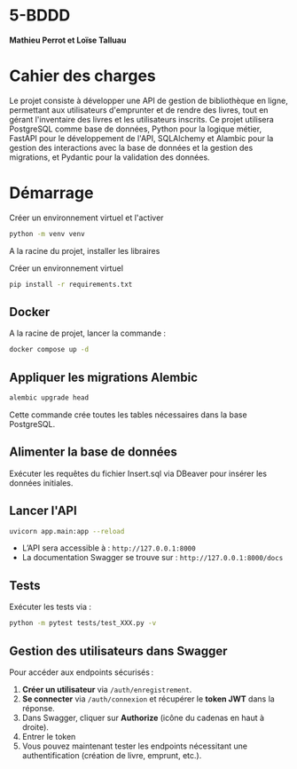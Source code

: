 # 5-BDDD

**Mathieu Perrot et Loïse Talluau**


# Cahier des charges

Le projet consiste à développer une API de gestion de
bibliothèque en ligne, permettant aux utilisateurs d'emprunter et de rendre des
livres, tout en gérant l'inventaire des livres et les utilisateurs inscrits. Ce projet
utilisera PostgreSQL comme base de données, Python pour la logique métier, FastAPI
pour le développement de l'API, SQLAlchemy et Alambic pour la gestion des
interactions avec la base de données et la gestion des migrations, et Pydantic pour
la validation des données.

# Démarrage 

Créer un environnement virtuel et l'activer
```bash
python -m venv venv
```

A la racine du projet, installer les libraires


Créer un environnement virtuel 
```bash
pip install -r requirements.txt
```

## Docker
A la racine de projet, lancer la commande :
```bash
docker compose up -d
```

## Appliquer les migrations Alembic
```bash
alembic upgrade head
```
Cette commande crée toutes les tables nécessaires dans la base PostgreSQL.

## Alimenter la base de données
Exécuter les requêtes du fichier Insert.sql via DBeaver pour insérer les données initiales.

## Lancer l'API 
```bash
uvicorn app.main:app --reload
```
- L’API sera accessible à : ```http://127.0.0.1:8000 ```
- La documentation Swagger se trouve sur : ```http://127.0.0.1:8000/docs```

## Tests
Exécuter les tests via :
```bash
python -m pytest tests/test_XXX.py -v    
```

## Gestion des utilisateurs dans Swagger
Pour accéder aux endpoints sécurisés :

1. **Créer un utilisateur** via `/auth/enregistrement`.  
2. **Se connecter** via `/auth/connexion` et récupérer le **token JWT** dans la réponse.  
3. Dans Swagger, cliquer sur **Authorize** (icône du cadenas en haut à droite).  
4. Entrer le token
5. Vous pouvez maintenant tester les endpoints nécessitant une authentification (création de livre, emprunt, etc.).
